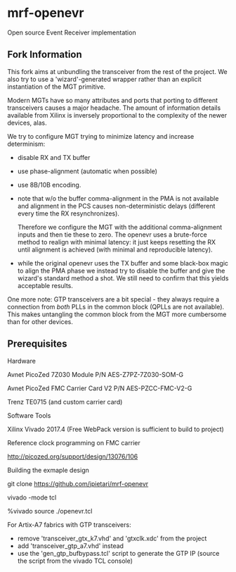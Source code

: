 # mrf-openevr
Open source Event Receiver implementation

## Fork Information

This fork aims at unbundling the transceiver from the rest
of the project. We also try to use a 'wizard'-generated wrapper
rather than an explicit instantiation of the MGT primitive.

Modern MGTs have so many attributes and ports that porting to
different transceivers causes a major headache. The amount of
information details available from Xilinx is inversely proportional
to the complexity of the newer devices, alas.

We try to configure MGT trying to minimize latency and increase
determinism:
  - disable RX and TX buffer
  - use phase-alignment (automatic when possible)
  - use 8B/10B encoding.
  - note that w/o the buffer comma-alignment in the PMA is not available
    and alignment in the PCS causes non-deterministic delays (different
    every time the RX resynchronizes).

    Therefore we configure the MGT with the additional comma-alignment
    inputs and then tie these to zero. The openevr uses a brute-force
    method to realign with minimal latency: it just keeps resetting the
    RX until alignment is achieved (with minimal and reproducible latency).

  - while the original openevr uses the TX buffer and some black-box
    magic to align the PMA phase we instead try to disable the buffer and
    give the wizard's standard method a shot. We still need to confirm that
    this yields acceptable results.

One more note: GTP transceivers are a bit special - they always require
a connection from *both* PLLs in the common block (QPLLs are not available).
This makes untangling the common block from the MGT more cumbersome than
for other devices.

## Prerequisites

Hardware

Avnet PicoZed 7Z030 Module P/N AES-Z7PZ-7Z030-SOM-G

Avnet PicoZed FMC Carrier Card V2 P/N AES-PZCC-FMC-V2-G

Trenz TE0715 (and custom carrier card)

Software Tools

Xilinx Vivado 2017.4 (Free WebPack version is sufficient to build to project)

Reference clock programming on FMC carrier

http://picozed.org/support/design/13076/106

Building the exmaple design

git clone https://github.com/jpietari/mrf-openevr

vivado -mode tcl

%vivado source ./openevr.tcl

For Artix-A7 fabrics with GTP transceivers:
  - remove 'transceiver_gtx_k7.vhd' and 'gtxclk.xdc' from the project
  - add 'transceiver_gtp_a7.vhd' instead
  - use the 'gen_gtp_bufbypass.tcl' script to generate the GTP IP
    (source the script from the vivado TCL console)
